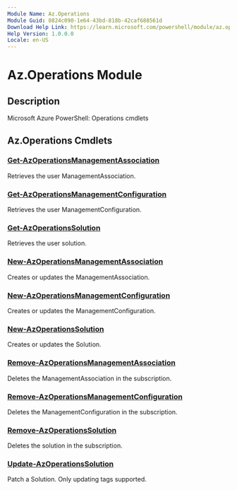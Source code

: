 ```yaml
---
Module Name: Az.Operations
Module Guid: 0824c090-1e64-43bd-818b-42caf688561d
Download Help Link: https://learn.microsoft.com/powershell/module/az.operations
Help Version: 1.0.0.0
Locale: en-US
---
```


# Az.Operations Module
## Description
Microsoft Azure PowerShell: Operations cmdlets

## Az.Operations Cmdlets
### [Get-AzOperationsManagementAssociation](Get-AzOperationsManagementAssociation.md)
Retrieves the user ManagementAssociation.

### [Get-AzOperationsManagementConfiguration](Get-AzOperationsManagementConfiguration.md)
Retrieves the user ManagementConfiguration.

### [Get-AzOperationsSolution](Get-AzOperationsSolution.md)
Retrieves the user solution.

### [New-AzOperationsManagementAssociation](New-AzOperationsManagementAssociation.md)
Creates or updates the ManagementAssociation.

### [New-AzOperationsManagementConfiguration](New-AzOperationsManagementConfiguration.md)
Creates or updates the ManagementConfiguration.

### [New-AzOperationsSolution](New-AzOperationsSolution.md)
Creates or updates the Solution.

### [Remove-AzOperationsManagementAssociation](Remove-AzOperationsManagementAssociation.md)
Deletes the ManagementAssociation in the subscription.

### [Remove-AzOperationsManagementConfiguration](Remove-AzOperationsManagementConfiguration.md)
Deletes the ManagementConfiguration in the subscription.

### [Remove-AzOperationsSolution](Remove-AzOperationsSolution.md)
Deletes the solution in the subscription.

### [Update-AzOperationsSolution](Update-AzOperationsSolution.md)
Patch a Solution.
Only updating tags supported.

